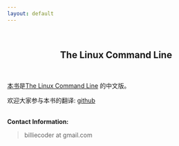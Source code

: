 ```yaml
---
layout: default
---
```

<br />
<h2 style="text-align:center">The Linux Command Line</h2>
<br />

[本书](book)是[The Linux Command Line](http://linuxcommand.org/) 的中文版。

欢迎大家参与本书的翻译: [github](https://github.com/billie66/TLCL)

<p><br /><b>Contact Information:</b></p>

<blockquote>
<p>
billiecoder at gmail.com
</p>
</blockquote>

